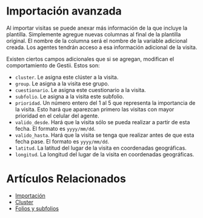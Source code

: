 # Importación avanzada

Al importar visitas se puede anexar más información de la que incluye
la plantilla. Simplemente agregue nuevas columnas al final de la plantilla
original. El nombre de la columna será el nombre de la variable adicional
creada. Los agentes tendrán acceso a esa información adicional de la
visita.

Existen ciertos campos adicionales que si se agregan,
modifican el comportamiento de Gestii.
Estos son:

* `cluster`. Le asigna este clúster a la visita.
* `group`. Le asigna a la visita ese grupo.
* `cuestionario`. Le asigna este cuestionario a la visita.
* `subfolio`. Le asigna a la visita este subfolio.
* `prioridad`. Un número entero del 1 al 5 que representa la importancia de la visita. Esto hará que aparezcan primero las visitas con mayor prioridad en el celular del agente.
* `valido_desde`. Hará que la visita sólo se pueda realizar a partir de esta fecha. El formato es `yyyy/mm/dd`.
* `valido_hasta`. Hará que la visita se tenga que realizar antes de que esta fecha pase. El formato es `yyyy/mm/dd`.
* `latitud`. La latitud del lugar de la visita en coordenadas geográficas.
* `longitud`. La longitud del lugar de la visita en coordenadas geográficas.

# Artículos Relacionados

* [Importación](importacion)
* [Cluster](/visitas/cluster)
* [Folios y subfolios](/visitas/folio)

